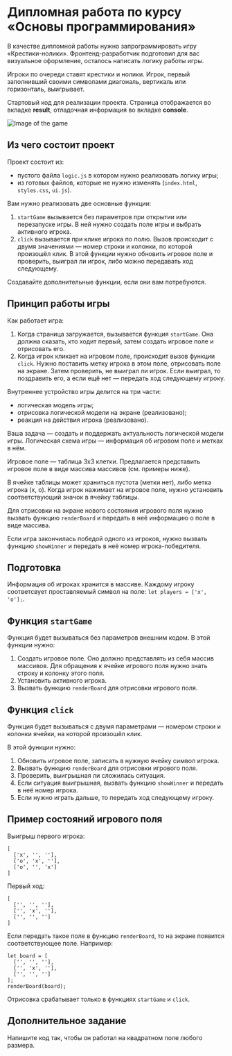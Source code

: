 # Дипломная работа по курсу «Основы программирования»

В качестве дипломной работы нужно запрограммировать игру «Крестики-нолики». Фронтенд-разработчик подготовил для вас визуальное оформление, осталось написать логику работы игры.

Игроки по очереди ставят крестики и нолики. Игрок, первый заполнивший своими символами диагональ, вертикаль или горизонталь, выигрывает.

Стартовый код для реализации проекта. Страница отображается во вкладке **result**, отладочная информация во вкладке **console**.

![Image of the game](tictactoe.png)

## Из чего состоит проект

Проект состоит из:
- пустого файла `logic.js` в котором нужно реализовать логику игры;
- из готовых файлов, которые не нужно изменять (`index.html`, `styles.css`, `ui.js`).

Вам нужно реализовать две основные функции: 

1. `startGame` вызывается без параметров при открытии или перезапуске игры. В ней нужно создать поле игры и выбрать активного игрока.
2. `click` вызывается при клике игрока по полю. Вызов происходит с двумя значениями — номер строки и колонки, по которой произошёл клик. В этой функции нужно обновить игровое поле и проверить, выиграл ли игрок, либо можно передавать ход следующему.

Создавайте дополнительные функции, если они вам потребуются.

## Принцип работы игры

Как работает игра:
1. Когда страница загружается, вызывается функция `startGame`. Она должна сказать, кто ходит первый, затем создать игровое поле и отрисовать его.
2. Когда игрок кликает на игровом поле, происходит вызов функции `click`. Нужно поставить метку игрока в этом поле, отрисовать поле на экране. Затем проверить, не выиграл ли игрок. Если выиграл, то поздравить его, а если ещё нет — передать ход следующему игроку.

Внутреннее устройство игры делится на три части:
* логическая модель игры;
* отрисовка логической модели на экране (реализовано);
* реакция на действия игрока (реализовано).

Ваша задача — создать и поддержать актуальность логической модели игры. Логическая схема игры — информация об игровом поле и метках в нём. 

Игровое поле — таблица 3х3 клетки. Предлагается представить игровое поле в виде массива массивов (см. примеры ниже).

В ячейке таблицы может храниться пустота (метки нет), либо метка игрока (х, о). Когда игрок нажимает на игровое поле, нужно установить соответствующий значок в ячейку таблицы.

Для отрисовки на экране нового состояния игрового поля нужно вызвать функцию `renderBoard` и передать в неё информацию о поле в виде массива.

Если игра закончилась победой одного из игроков, нужно вызвать функцию `showWinner` и передать в неё номер игрока-победителя.


## Подготовка

Информация об игроках хранится в массиве. Каждому игроку соответсвует проставляемый символ на поле: `let players = ['x', 'o'];`.


## Функция `startGame`

Функция будет вызываться без параметров внешним кодом. В этой функции нужно:
1. Создать игровое поле. Оно должно представлять из себя массив массивов. Для обращения к ячейке игрового поля нужно знать строку и колонку этого поля.
2. Установить активного игрока.
3. Вызвать функцию `renderBoard` для отрисовки игрового поля.

## Функция `click`

Функция будет вызываться с двумя параметрами — номером строки и колонки ячейки, на которой произошёл клик.

В этой функции нужно:
1. Обновить игровое поле, записать в нужную ячейку символ игрока.
2. Вызвать функцию `renderBoard` для отрисовки игрового поля.
3. Проверить, выигрышная ли сложилась ситуация.
4. Если ситуация выигрышная, вызвать функцию `showWinner` и передать в неё номер игрока.
5. Если нужно играть дальше, то передать ход следующему игроку.


## Пример состояний игрового поля

Выигрыш первого игрока:
```
[
  ['x', '', ''],
  ['o', 'x', ''],
  ['o', '', 'x']
]
```


Первый ход:
```
[
  ['', '', ''],
  ['', 'x', ''],
  ['', '', '']
]
```

Если передать такое поле в функцию `renderBoard`, то на экране появится соответствующее поле. Например:

```
let board = [
  ['', '', ''],
  ['', 'x', ''],
  ['', '', '']
];
renderBoard(board);
```

Отрисовка срабатывает только в функциях `startGame` и `click`.

## Дополнительное задание

Напишите код так, чтобы он работал на квадратном поле любого размера.


